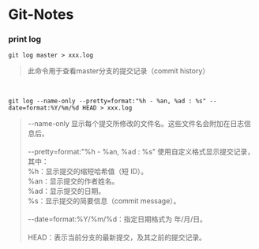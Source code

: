# Git-Notes

### print log

```
git log master > xxx.log
```

>此命令用于查看master分支的提交记录（commit history）

<br>

```
git log --name-only --pretty=format:"%h - %an, %ad : %s" --date=format:%Y/%m/%d HEAD > xxx.log
```

>--name-only 显示每个提交所修改的文件名。这些文件名会附加在日志信息后。<br><br>
>--pretty=format:"%h - %an, %ad : %s" 使用自定义格式显示提交记录，其中：<br>
>%h：显示提交的缩短哈希值（短 ID）。<br>
>%an：显示提交的作者姓名。<br>
>%ad：显示提交的日期。<br>
>%s：显示提交的简要信息（commit message）。<br><br>
>--date=format:%Y/%m/%d：指定日期格式为 年/月/日。<br><br>
>HEAD：表示当前分支的最新提交，及其之前的提交记录。<br>
